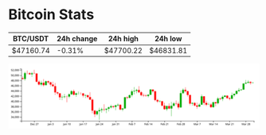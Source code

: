 # Bitcoin Stats

BTC/USDT|24h change|24h high|24h low|
|---|---|---|---|
|$47160.74|-0.31%|$47700.22|$46831.81|

<img src="./chart.svg">
